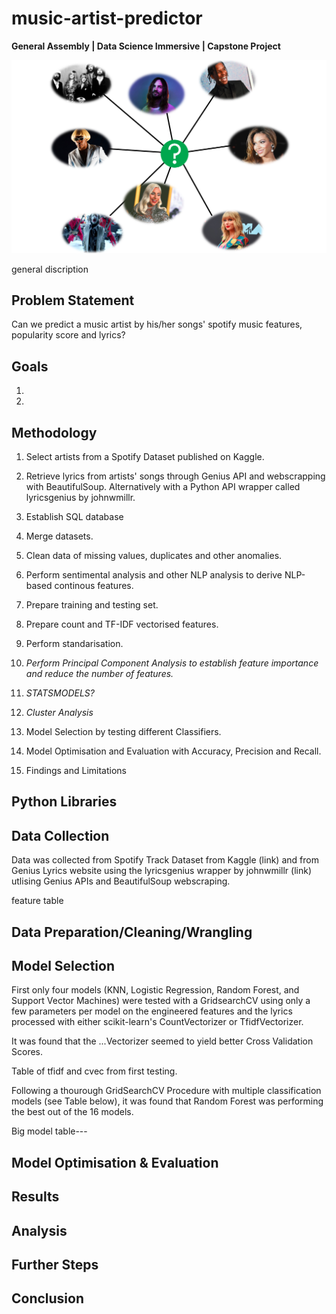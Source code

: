 # music-artist-predictor

**General Assembly | Data Science Immersive | Capstone Project**

<img src="images/Screenshot 2020-06-05 at 11.12.01.png">


general discription

## Problem Statement

Can we predict a music artist by his/her songs' spotify music features, popularity score and lyrics?

## Goals

1.
2.


## Methodology

1. Select artists from a Spotify Dataset published on Kaggle.

2. Retrieve lyrics from artists' songs through Genius API and webscrapping with BeautifulSoup. Alternatively with a Python API wrapper called lyricsgenius by johnwmillr.

3. Establish SQL database

4. Merge datasets.

5. Clean data of missing values, duplicates and other anomalies.

6. Perform sentimental analysis and other NLP analysis to derive NLP-based continous features.

7. Prepare training and testing set.

8. Prepare count and TF-IDF vectorised features.

9. Perform standarisation.

10. *Perform Principal Component Analysis to establish feature importance and reduce the number of features.*

11. *STATSMODELS?*

12. *Cluster Analysis*

13. Model Selection by testing different Classifiers.

14. Model Optimisation and Evaluation with Accuracy, Precision and Recall.

15. Findings and Limitations

## Python Libraries


## Data Collection

Data was collected from Spotify Track Dataset from Kaggle (link) and from Genius Lyrics website using the lyricsgenius wrapper by johnwmillr
 (link) utlising Genius APIs and BeautifulSoup webscraping.
 
 feature table
 
 
## Data Preparation/Cleaning/Wrangling

## Model Selection

First only four models (KNN, Logistic Regression, Random Forest, and Support Vector Machines) were tested with a GridsearchCV using only a few parameters per model on the engineered features and the lyrics processed with either scikit-learn's CountVectorizer or TfidfVectorizer.

It was found that the ...Vectorizer seemed to yield better Cross Validation Scores.

Table of tfidf and cvec from first testing.


Following a thourough GridSearchCV Procedure with multiple classification models (see Table below), it was found that Random Forest was performing the best out of the 16 models.

Big model table---

## Model Optimisation & Evaluation

## Results

## Analysis

## Further Steps

## Conclusion
